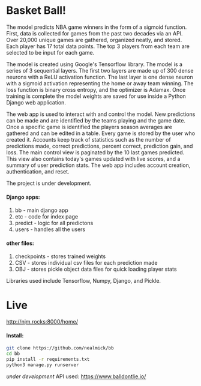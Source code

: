 # Basket Ball!


The model predicts NBA game winners in the form of a sigmoid function. First, data is collected for games from the past two decades via an API. Over 20,000 unique games are gathered, organized neatly, and stored.  Each player has 17 total data points.  The top 3 players from each team are selected to be input for each game.  

The model is created using Google's Tensorflow library. The model is a series of 3 sequential layers. The first two layers are made up of 300 dense neurons with a ReLU activation function. The last layer is one dense neuron with a sigmoid activation representing the home or away team winning. The loss function is binary cross entropy, and the optimizer is Adamax.  Once training is complete the model weights are saved for use inside a Python Django web application.  

The web app is used to interact with and control the model.  New predictions can be made and are identified by the teams playing and the game date.  Once a specific game is identified the players season averages are gathered and can be edited in a table.  Every game is stored by the user who created it.  Accounts keep track of statistics such as the number of predictions made,  correct predictions, percent correct, prediction gain, and loss.  The main control view is paginated by the 10 last games predicted.  This view also contains today's games updated with live scores, and a summary of user prediction stats.  The web app includes account creation, authentication, and reset.  

The project is under development.



#### Django apps:
1. bb - main django app
2. etc - code for index page
3. predict - logic for all predictons
4. users - handles all the users


#### other files:
1. checkpoints - stores trained weights
2. CSV - stores individual csv files for each prediction made
3. OBJ - stores pickle object data files for quick loading player stats

Libraries used include Tensorflow, Numpy, Django, and Pickle.
# Live
http://njm.rocks:8000/home/


#### Install:
```bash
git clone https://github.com/nealmick/bb
cd bb
pip install -r requirements.txt
python3 manage.py runserver
```
*under development*
API used: https://www.balldontlie.io/



